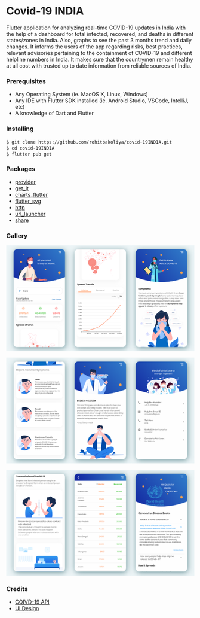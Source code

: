 # Covid-19 INDIA

Flutter application for analyzing real-time COVID-19 updates in India with the help of a dashboard for total infected, recovered, and deaths in different states/zones in India. Also, graphs to see the past 3 months trend and daily changes. It informs the users of the app regarding risks, best practices, relevant advisories pertaining to the containment of COVID-19 and different helpline numbers in India. It makes sure that the countrymen remain healthy at all cost with trusted up to date information from reliable sources of India.

### Prerequisites

- Any Operating System (ie. MacOS X, Linux, Windows)
- Any IDE with Flutter SDK installed (ie. Android Studio, VSCode, IntelliJ, etc)
- A knowledge of Dart and Flutter


### Installing

```
$ git clone https://github.com/rohitbakoliya/covid-19INDIA.git
$ cd covid-19INDIA
$ flutter pub get
```

### Packages

- [provider](https://pub.dev/packages/provider)
- [get_it](https://pub.dev/packages/get_it)
- [charts_flutter](https://pub.dev/packages/charts_flutter)
- [flutter_svg](https://pub.dev/packages/flutter_svg)
- [http](https://pub.dev/packages/http)
- [url_launcher](https://pub.dev/packages/url_launcher)
- [share](https://pub.dev/packages/share)


### Gallery

![banner1](screenshots/banners/1.png)

![banner2](screenshots/banners/2.png)

![banner3](screenshots/banners/3.png)



### Credits

- [COIVD-19 API](https://github.com/covid19india/api)
- [UI Design](https://www.uplabs.com/posts/coronavirus-information-concept)
